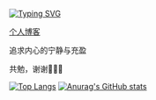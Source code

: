 [![Typing SVG](https://readme-typing-svg.demolab.com?font=Fira+Code&size=25&pause=1000&color=09D5F7&center=%E7%9C%9F%E7%9A%84&vCenter=%E9%94%99%E8%AF%AF%E7%9A%84&repeat=%E7%9C%9F%E7%9A%84&random=%E9%94%99%E8%AF%AF%E7%9A%84&width=435&lines=%F0%9F%8F%ABHello%2CI'm+TianYi%EF%BC%8Cstudy+at+NUIST%E2%9C%A8;%F0%9F%93%9AFocus+on+front-end+and+full-stack+development%E2%9C%A8;%F0%9F%92%93Open+source+enthusiast%E2%9C%A8)](https://git.io/typing-svg) 

[个人博客](https://www.yuque.com/yuqueyonghupohswj)

追求内心的宁静与充盈

共勉，谢谢🐬🐬🐬

[![Top Langs](https://github-readme-stats.vercel.app/api/top-langs/?username=ztygod&layout=compact)](https://github.com/anuraghazra/github-readme-stats)     [![Anurag's GitHub stats](https://github-readme-stats.vercel.app/api?username=ztygod)](https://github.com/anuraghazra/github-readme-stats)

<!---
ztygod/ztygod is a ✨ special ✨ repository because its `README.md` (this file) appears on your GitHub profile.
You can click the Preview link to take a look at your changes.
--->
